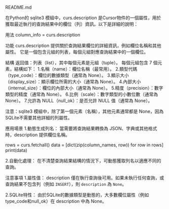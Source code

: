 README.md

在Python的 sqlite3 模組中，curs.description 是Cursor物件的一個屬性，用於獲取最近執行的查詢結果中的欄位（列）資訊。以下是詳細的說明：

用法
column_info = curs.description

功能
curs.description 提供關於查詢結果欄位的詳細資訊，例如欄位名稱和其他屬性。
它是一個包含元組的列表，每個元組對應查詢結果中的一個欄位。

結構
返回值：列表（list），其中每個元素是元組（tuple）。
每個元組包含 7 個元素，結構如下：
1.名稱（name）：欄位名稱（最常用）。
2.類型代碼（type_code）：欄位的數據類型（通常為 None）。
3.顯示大小（display_size）：顯示欄位所需的大小（通常為 None）。
4.內部大小（internal_size）：欄位的內部大小（通常為 None）。
5.精度（precision）：數字類型的精度（通常為 None）。
6.比例（scale）：數字類型的小數位數（通常為 None）。
7.允許為 NULL（null_ok）：是否允許 NULL 值（通常為 None）。

注意：sqlite3 模組中，除了第一個元素（名稱），其他元素通常都是 None，因為SQLite不需要其他詳細的列屬性。

應用場景
1.動態生成列名：
當需要將查詢結果轉換為 JSON、字典或其他格式時，description 提供欄位名稱。

rows = curs.fetchall()
data = [dict(zip(column_names, row)) for row in rows]
print(data)

2.自動化處理：
在不清楚查詢結果結構的情況下，可動態獲取列名以適應不同的查詢。

注意事項
1.屬性值：
description 僅在執行查詢後可用。如果未執行任何查詢，或查詢結果不包含列（例如 `INSERT`），則 `description` 為 `None`。

2.SQLite特性：
由於SQLite的數據類型是動態的，大多數欄位屬性（例如type_code和null_ok）在 description 中為 None。